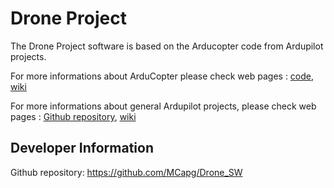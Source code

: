 # Drone Project

The Drone Project software is based on the Arducopter code from Ardupilot projects. 

For more informations about ArduCopter please check web pages : [code](https://github.com/ArduPilot/ardupilot/tree/master/ArduCopter), [wiki](https://ardupilot.org/copter/index.html)

For more informations about general Ardupilot projects, please check web pages : [Github repository](https://github.com/ArduPilot/ardupilot), [wiki](https://ardupilot.org/ardupilot/index.html)

## Developer Information ##

Github repository: <https://github.com/MCapg/Drone_SW>